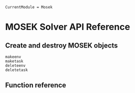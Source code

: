 ```@meta
CurrentModule = Mosek
```

# MOSEK Solver API Reference

## Create and destroy MOSEK objects 
```@docs
makeenv
maketask
deleteenv
deletetask
```

## Function reference

